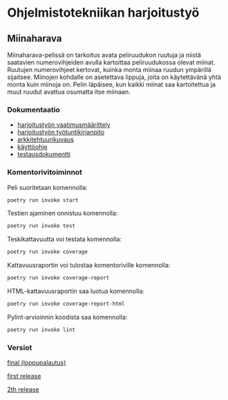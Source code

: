 # Ohjelmistotekniikan harjoitustyö
## Miinaharava
Miinaharava-pelissä on tarkoitus avata peliruudukon ruutuja ja niistä saatavien numerovihjeiden avulla kartoittaa peliruudukossa olevat miinat. Ruutujen numerovihjeet kertovat, kuinka monta miinaa ruudun ympärillä sijaitsee. Miinojen kohdalle on asetettava lippuja, joita on käytettävänä yhtä monta kuin miinoja on. Pelin läpäisee, kun kaikki miinat saa kartoitettua ja muut ruudut avattua osumatta itse miinaan.

### Dokumentaatio
* [harjoitustyön vaatimusmäärittely](https://github.com/J-Uhero/ot-harjoitustyo/blob/master/dokumentaatio/vaatimusmaarittely.md)
* [harjoitustyön työtuntikirjanpito](https://github.com/J-Uhero/ot-harjoitustyo/blob/master/dokumentaatio/tyoaikakirjanpito.md)
* [arkkitehtuurikuvaus](https://github.com/J-Uhero/ot-harjoitustyo/blob/master/dokumentaatio/arkkitehtuuri.md)
* [käyttöohje](https://github.com/J-Uhero/ot-harjoitustyo/blob/master/dokumentaatio/kayttoohje.md)
* [testausdokumentti](https://github.com/J-Uhero/ot-harjoitustyo/blob/master/dokumentaatio/testikattavuus.md)

### Komentorivitoiminnot

Peli suoritetaan komennolla:
```bash
poetry run invoke start
```
Testien ajaminen onnistuu komennolla:
```bash
poetry run invoke test
```
Teskikattavuutta voi testata komennolla:
```bash
poetry run invoke coverage
```
Kattavuusraportin voi tulostaa komentoriville komennolla:
```bash
poetry run invoke coverage-report
```
HTML-kattavuusraportin saa luotua komennolla:
```bash
poetry run invoke coverage-report-html
```
Pylint-arvioinnin koodista saa komennolla:
```bash
poetry run invoke lint
```

### Versiot
[final (loppupalautus)](https://github.com/J-Uhero/ot-harjoitustyo/releases/tag/viikko7)

[first release](https://github.com/J-Uhero/ot-harjoitustyo/releases/tag/viikko5)

[2th release](https://github.com/J-Uhero/ot-harjoitustyo/releases/tag/viikko6)
